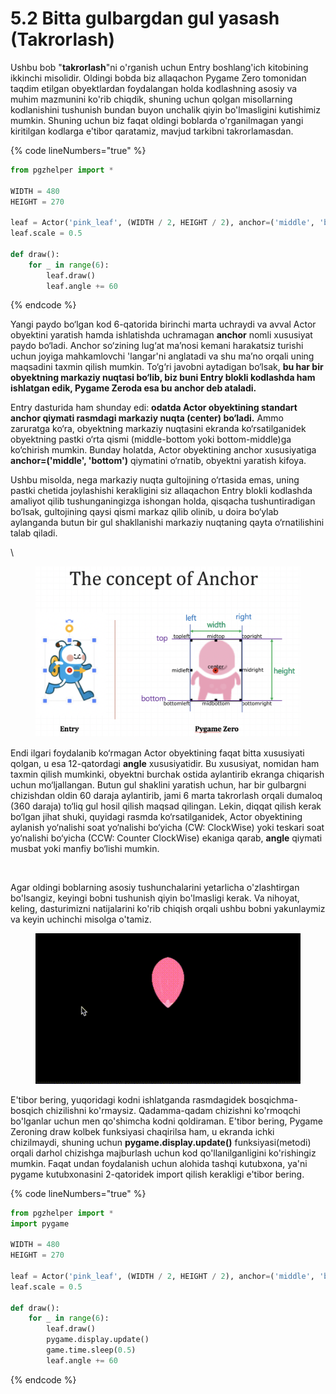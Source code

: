 # 5.2 Bitta gulbargdan gul yasash (Takrorlash)



Ushbu bob "**takrorlash**"ni o'rganish uchun Entry boshlang'ich kitobining ikkinchi misolidir. Oldingi bobda biz allaqachon Pygame Zero tomonidan taqdim etilgan obyektlardan foydalangan holda kodlashning asosiy va muhim mazmunini ko'rib chiqdik, shuning uchun qolgan misollarning kodlanishini tushunish bundan buyon unchalik qiyin bo'lmasligini kutishimiz mumkin. Shuning uchun biz faqat oldingi boblarda o'rganilmagan yangi kiritilgan kodlarga e'tibor qaratamiz, mavjud tarkibni takrorlamasdan.

{% code lineNumbers="true" %}
```python
from pgzhelper import *

WIDTH = 480
HEIGHT = 270

leaf = Actor('pink_leaf', (WIDTH / 2, HEIGHT / 2), anchor=('middle', 'bottom'))
leaf.scale = 0.5

def draw():
    for _ in range(6):
        leaf.draw()
        leaf.angle += 60
```
{% endcode %}

Yangi paydo bo‘lgan kod 6-qatorida birinchi marta uchraydi va avval Actor obyektini yaratish hamda ishlatishda uchramagan **anchor** nomli xususiyat paydo bo‘ladi. Anchor so‘zining lug‘at ma’nosi kemani harakatsiz turishi uchun joyiga mahkamlovchi 'langar'ni anglatadi va shu ma’no orqali uning maqsadini taxmin qilish mumkin. To‘g‘ri javobni aytadigan bo‘lsak, **bu har bir obyektning markaziy nuqtasi bo‘lib, biz buni Entry blokli kodlashda ham ishlatgan edik, Pygame Zeroda esa bu anchor deb ataladi.**

Entry dasturida ham shunday edi: **odatda Actor obyektining standart anchor qiymati rasmdagi markaziy nuqta (center) bo‘ladi.** Ammo zaruratga ko‘ra, obyektning markaziy nuqtasini ekranda ko‘rsatilganidek obyektning pastki o‘rta qismi (middle-bottom yoki bottom-middle)ga ko‘chirish mumkin. Bunday holatda, Actor obyektining anchor xususiyatiga **anchor=('middle', 'bottom')** qiymatini o‘rnatib, obyektni yaratish kifoya.

Ushbu misolda, nega markaziy nuqta gultojining o‘rtasida emas, uning pastki chetida joylashishi kerakligini siz allaqachon Entry blokli kodlashda amaliyot qilib tushunganingizga ishongan holda, qisqacha tushuntiradigan bo‘lsak, gultojining qaysi qismi markaz qilib olinib, u doira bo‘ylab aylanganda butun bir gul shakllanishi markaziy nuqtaning qayta o‘rnatilishini talab qiladi.

\


<figure><img src="../.gitbook/assets/image (5).png" alt=""><figcaption></figcaption></figure>

Endi ilgari foydalanib ko‘rmagan Actor obyektining faqat bitta xususiyati qolgan, u esa 12-qatordagi **angle** xususiyatidir. Bu xususiyat, nomidan ham taxmin qilish mumkinki, obyektni burchak ostida aylantirib ekranga chiqarish uchun mo‘ljallangan. Butun gul shaklini yaratish uchun, har bir gulbargni chizishdan oldin 60 daraja aylantirib, jami 6 marta takrorlash orqali dumaloq (360 daraja) to‘liq gul hosil qilish maqsad qilingan. Lekin, diqqat qilish kerak bo‘lgan jihat shuki, quyidagi rasmda ko‘rsatilganidek, Actor obyektining aylanish yo‘nalishi soat yo‘nalishi bo‘yicha (CW: ClockWise) yoki teskari soat yo‘nalishi bo‘yicha (CCW: Counter ClockWise) ekaniga qarab, **angle** qiymati musbat yoki manfiy bo‘lishi mumkin.

<figure><img src="../.gitbook/assets/image (4).avif" alt="" width="563"><figcaption></figcaption></figure>

Agar oldingi boblarning asosiy tushunchalarini yetarlicha o'zlashtirgan bo'lsangiz, keyingi bobni tushunish qiyin bo'lmasligi kerak. Va nihoyat, keling, dasturimizni natijalarini ko'rib chiqish orqali ushbu bobni yakunlaymiz va keyin uchinchi misolga o'tamiz.

<figure><img src="../.gitbook/assets/imagegg.gif" alt=""><figcaption></figcaption></figure>

E'tibor bering, yuqoridagi kodni ishlatganda rasmdagidek bosqichma-bosqich chizilishni ko'rmaysiz. Qadamma-qadam chizishni ko'rmoqchi bo'lganlar uchun men qo'shimcha kodni qoldiraman. E'tibor bering, Pygame Zeroning draw kolbek funksiyasi chaqirilsa ham, u ekranda ichki chizilmaydi, shuning uchun **pygame.display.update()** funksiyasi(metodi) orqali darhol chizishga majburlash uchun kod qo'llanilganligini ko'rishingiz mumkin. Faqat undan foydalanish uchun alohida tashqi kutubxona, ya'ni pygame kutubxonasini 2-qatoridek import qilish kerakligi e'tibor bering.

{% code lineNumbers="true" %}
```python
from pgzhelper import *
import pygame

WIDTH = 480
HEIGHT = 270

leaf = Actor('pink_leaf', (WIDTH / 2, HEIGHT / 2), anchor=('middle', 'bottom'))
leaf.scale = 0.5

def draw():
    for _ in range(6):
        leaf.draw()
        pygame.display.update()
        game.time.sleep(0.5)
        leaf.angle += 60
```
{% endcode %}
